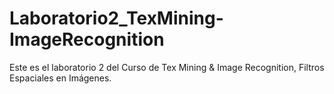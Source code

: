 # Laboratorio2_TexMining-ImageRecognition
Este es el laboratorio 2 del Curso de Tex Mining &amp; Image Recognition, Filtros Espaciales en Imágenes. 
